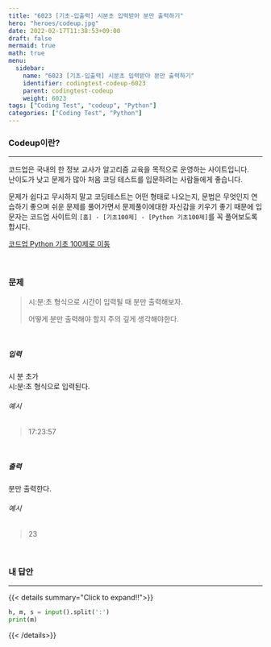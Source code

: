 ```yaml
---
title: "6023 [기초-입출력] 시분초 입력받아 분만 출력하기"
hero: "heroes/codeup.jpg"
date: 2022-02-17T11:38:53+09:00
draft: false
mermaid: true
math: true
menu:
  sidebar:
    name: "6023 [기초-입출력] 시분초 입력받아 분만 출력하기"
    identifier: codingtest-codeup-6023
    parent: codingtest-codeup
    weight: 6023
tags: ["Coding Test", "codeup", "Python"]
categories: ["Coding Test", "Python"]
---
```


### Codeup이란?
---
코드업은 국내의 한 정보 교사가 알고리즘 교육을 목적으로 운영하는 사이트입니다.\
난이도가 낮고 문제가 많아 처음 코딩 테스트를 입문하려는 사람들에게 좋습니다.

문제가 쉽다고 무시하지 말고 코딩테스트는 어떤 형태로 나오는지, 문법은 무엇인지 연습하기 좋으며 쉬운 문제를 풀어가면서 문제풀이에대한 자신감을 키우기 좋기 때문에 입문자는 코드업 사이트의 `[홈] - [기초100제] - [Python 기초100제]`를 꼭 풀어보도록 합시다.

[코드업 Python 기초 100제로 이동](https://codeup.kr/problemsetsol.php?psid=33)


&nbsp;

### 문제
> 시:분:초 형식으로 시간이 입력될 때 분만 출력해보자.
> 
> 어떻게 분만 출력해야 할지 주의 깊게 생각해야한다.

&nbsp;

##### 입력
시 분 초가\
시:분:초 형식으로 입력된다.
###### 예시
> 17:23:57

&nbsp;

##### 출력
분만 출력한다.
###### 예시
> 23

&nbsp;

### 내 답안
---
{{< details summary="Click to expand!!">}}
```python
h, m, s = input().split(':')
print(m)
```
{{< /details>}}